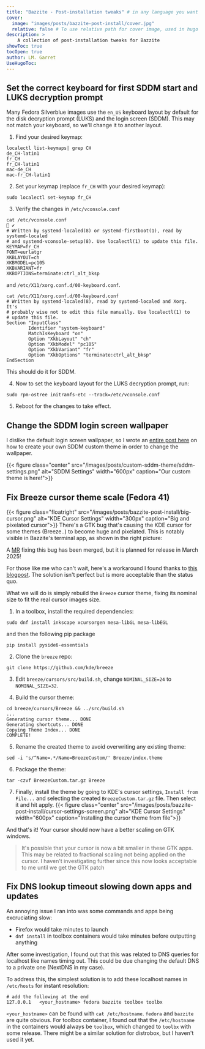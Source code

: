 ```yaml
---
title: "Bazzite - Post-installation tweaks" # in any language you want
cover:
  image: "images/posts/bazzite-post-install/cover.jpg"
  relative: false # To use relative path for cover image, used in hugo Page-bundles
description: >
    A collection of post-installation tweaks for Bazzite 
showToc: true
tocOpen: true
author: LM. Garret
UseHugoToc:
---
```



## Set the correct keyboard for first SDDM start and LUKS decryption prompt
Many Fedora Silverblue images use the `en_US` keyboard layout by default for the disk decryption prompt (LUKS) and the login screen (SDDM). This may not match your keyboard, so we'll change it to another layout.

1. Find your desired keymap:
```command
localectl list-keymaps| grep CH
de_CH-latin1
fr_CH
fr_CH-latin1
mac-de_CH
mac-fr_CH-latin1
```

2. Set your keymap (replace `fr_CH` with your desired keymap):
```command
sudo localectl set-keymap fr_CH
```

3. Verify the changes in `/etc/vconsole.conf`
```command
cat /etc/vconsole.conf                                                 ✔
# Written by systemd-localed(8) or systemd-firstboot(1), read by systemd-localed
# and systemd-vconsole-setup(8). Use localectl(1) to update this file.
KEYMAP=fr_CH
FONT=eurlatgr
XKBLAYOUT=ch
XKBMODEL=pc105
XKBVARIANT=fr
XKBOPTIONS=terminate:ctrl_alt_bksp
```
 and `/etc/X11/xorg.conf.d/00-keyboard.conf`.
```command
cat /etc/X11/xorg.conf.d/00-keyboard.conf
# Written by systemd-localed(8), read by systemd-localed and Xorg. It's
# probably wise not to edit this file manually. Use localectl(1) to
# update this file.
Section "InputClass"
        Identifier "system-keyboard"
        MatchIsKeyboard "on"
        Option "XkbLayout" "ch"
        Option "XkbModel" "pc105"
        Option "XkbVariant" "fr"
        Option "XkbOptions" "terminate:ctrl_alt_bksp"
EndSection
```

This should do it for SDDM.

4. Now to set the keyboard layout for the LUKS decryption prompt, run:
```command
sudo rpm-ostree initramfs-etc --track=/etc/vconsole.conf
```
5. Reboot for the changes to take effect.


## Change the SDDM login screen wallpaper
I dislike the default login screen wallpaper, so I wrote an [entire post here](/posts/bazzite/custom-sddm-theme/) on how to create your own SDDM custom theme in order to change the wallpaper.

{{< figure class="center" src="/images/posts/custom-sddm-theme/sddm-settings.png" alt="SDDM Settings" width="600px" caption="Our custom theme is here!">}}

## Fix Breeze cursor theme scale (Fedora 41)
{{< figure class="floatright" src="/images/posts/bazzite-post-install/big-cursor.png" alt="KDE Cursor Settings" width="300px" caption="Big and pixelated cursor">}}
There's a GTK bug that's causing the KDE cursor for some themes (Breeze..) to become huge and pixelated. This is notably visible in Bazzite's terminal app, as shown in the right picture:

A [MR](https://gitlab.gnome.org/GNOME/gtk/-/merge_requests/7760) fixing this bug has been merged, but it is planned for release in March 2025! 

For those like me who can't wait, here's a workaround I found thanks to [this blogpost](https://bbs.archlinux.org/viewtopic.php?pid=2199244#p2199244). The solution isn't perfect but is more acceptable than the status quo.

What we will do is simply rebuild the `Breeze` cursor theme, fixing its nominal size to fit the real cursor images size.

1. In a toolbox, install the required dependencies:
```command
sudo dnf install inkscape xcursorgen mesa-libGL mesa-libEGL
```

and then the following pip package
```command
pip install pyside6-essentials
```

2. Clone the `breeze` repo:
```command
git clone https://github.com/kde/breeze
```

3. Edit `breeze/cursors/src/build.sh`, change `NOMINAL_SIZE=24` to `NOMINAL_SIZE=32`.

4. Build the cursor theme:
```command
cd breeze/cursors/Breeze && ../src/build.sh
...
Generating cursor theme... DONE
Generating shortcuts... DONE
Copying Theme Index... DONE
COMPLETE!
```

5. Rename the created theme to avoid overwriting any existing theme:
```command
sed -i 's/^Name=.*/Name=BreezeCustom/' Breeze/index.theme
```

6. Package the theme:
```command
tar -czvf BreezeCustom.tar.gz Breeze
```

7. Finally, install the theme by going to KDE's cursor settings, `Install from File...` and selecting the created `BreezeCustom.tar.gz` file. Then select it and hit apply.
{{< figure class="center" src="/images/posts/bazzite-post-install/cursor-settings-screen.png" alt="KDE Cursor Settings" width="600px" caption="Installing the cursor theme from file">}}

And that's it! Your cursor should now have a better scaling on GTK windows. 

> It's possible that your cursor is now a bit smaller in these GTK apps. This may be related to fractional scaling not being applied on the cursor. I haven't investigating further since this now looks acceptable to me until we get the GTK patch

## Fix DNS lookup timeout slowing down apps and updates
An annoying issue I ran into was some commands and apps being excruciating slow:
 - Firefox would take minutes to launch
 - `dnf install` in toolbox containers would take minutes before outputting anything

After some investigation, I found out that this was related to DNS queries for localhost like names timing out. This could be due changing the default DNS to a private one (NextDNS in my case).

To address this, the simplest solution is to add these localhost names in `/etc/hosts` for instant resolution:

```plaintext {title="/etc/hosts"}
# add the following at the end
127.0.0.1   <your_hostname> fedora bazzite toolbox toolbx 
```

`<your_hostname>` can be found with `cat /etc/hostname`. `fedora` and `bazzite` are quite obvious. For toolbox container, I found out that the `/etc/hostname` in the containers would always be `toolbox`, which changed to `toolbx` with some release. There might be a similar solution for distrobox, but I haven't used it yet.